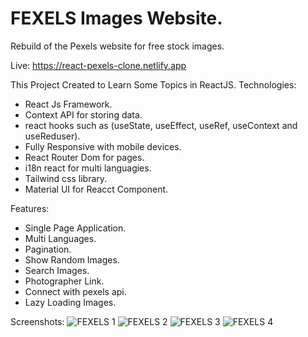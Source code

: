 # FEXELS Images Website.
Rebuild of the Pexels website for free stock images.

Live: https://react-pexels-clone.netlify.app

This Project Created to Learn Some Topics in ReactJS.
Technologies:
 - React Js Framework.
 - Context API for storing data.
 - react hooks such as (useState, useEffect, useRef, useContext and useReduser).
 - Fully Responsive with mobile devices.
 - React Router Dom for pages.
 - i18n react for multi languagies.
 - Tailwind css library.
 - Material UI for Reacct Component.

Features: 
 - Single Page Application.
 - Multi Languages.
 - Pagination.
 - Show Random Images.
 - Search Images.
 - Photographer Link.
 - Connect with pexels api.
 - Lazy Loading Images.
 
Screenshots:
![FEXELS 1](https://user-images.githubusercontent.com/94318021/213876530-55433b91-7333-44e3-9c6b-faaa3d427e79.png)
![FEXELS 2](https://user-images.githubusercontent.com/94318021/213876612-01338185-f066-4623-8ec1-fe90ad9a00bd.png)
![FEXELS 3](https://user-images.githubusercontent.com/94318021/213876615-301dd0f5-881b-4c4b-9392-d5d5e66bbb85.png)
![FEXELS 4](https://user-images.githubusercontent.com/94318021/213876688-a884ffc2-dfed-4848-ae55-39d82b8b39a9.png)
